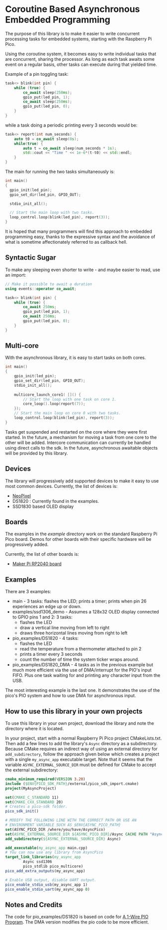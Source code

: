 # Coroutine Based Asynchronous Embedded Programming

The purpose of this library is to make it easier to write concurrent
processing tasks for embedded systems, starting with the 
Raspberry Pi Pico.

Using the coroutine system, it becomes easy to write individual tasks
that are concurrent, sharing the processor. As long as each task 
awaits some event on a regular basis, other tasks can execute during
that yielded time.

Example of a pin toggling task:
```cpp
task<> blink(int pin) {
    while (true) {
        co_await sleep(250ms);
        gpio_put(led_pin, 1);
        co_await sleep(250ms);
        gpio_put(led_pin, 0);	
    }
}
```
while a task doing a periodic printing every 3 seconds would be:
```cpp
task<> report(int num_seconds) {
    auto t0 = co_await sleep(0s);
    while(true) {
        auto t = co_await sleep(num_seconds * 1s);
        std::cout << "Time " << 1e-6*(t-t0) << std::endl;
    }
}
```

The main for running the two tasks simultaneously is:
```cpp
int main()
{
  gpio_init(led_pin);
  gpio_set_dir(led_pin, GPIO_OUT);

  stdio_init_all();

  // Start the main loop with two tasks.
  loop_control.loop(blink(led_pin), report(3));
}
```

It is hoped that many programmers will find this approach
to embedded programming easy, thanks to the expressive syntax
and the avoidance of what is sometime affectionately referred to
as callback hell.

## Syntactic Sugar

To make any sleeping even shorter to write - and maybe easier to read, use
an import:

```cpp
// Make it possible to await a duration
using events::operator co_await;

task<> blink(int pin) {
    while (true) {
        co_await 250ms;
        gpio_put(led_pin, 1);
        co_await 250ms;
        gpio_put(led_pin, 0);	
    }
}
```

## Multi-core

With the asynchronous library, it is easy to start tasks on both cores.
```cpp
int main()
{
	gpio_init(led_pin);
	gpio_set_dir(led_pin, GPIO_OUT);
	stdio_init_all();
  
  	multicore_launch_core1( []() {
		// Start the loop with one task on core 1.
		core_loop().loop(report(7));
	});
	// Start the main loop on core 0 with two tasks.
	loop_control.loop(blink(led_pin), report(3));
}
```
Tasks get suspended and restarted on the core where they were first started.
In the future, a mechanism for moving a task from one core to the other will be added.
Intercore communication can currently be handled using direct calls to the sdk.
In the future, asynchronous awaitable objects will be provided by this library.

## Devices
The library will progressively add supported devices to make it easy
to use most common devices. 
Currently, the list of devices is:
 - [NeoPixel](Async/devices/neopixel/NeoPixel.md)
 - DS1820 : Currently found in the examples.
 - SSD1830 based OLED display
## Boards
The examples in the *example* directory work on the standard
Raspberry Pi Pico board. Demos for other boards with their specific 
hardware will be progressively added.

Currently, the list of other boards is:
 - [Maker Pi RP2040 board](other_boards/maker_pi_rp2040/MakerPiRP2040.md)
## Examples

There are 3 examples:
- main - 3 tasks: flashes the LED; prints a timer; prints when pin 26 experiences
an edge up or down.
- examples/ssd1306_demo - Assumes a 128x32 OLED display connected to GPIO pins 1 and 2: 3 tasks:
    - flashes the LED
    - draw a vertical line moving from left to right
    - draws three horizontal lines moving from right to left
- pio_examples/DS1820 - 4 tasks:
    - flashes the LED
    - read the temperature from a thermometer attached to pin 2
    - prints a timer every 3 seconds
    - count the number of time the system ticker wraps around.
- pio_examples/DS1820_DMA - 4 tasks as in the previous example but much
more efficient via the use of DMA/interrupt for the PIO's input FIFO. Plus one task
waiting for and printing any character input from the USB.

The most interesting example is the last one. It demonstrates
the use of the pico's PIO system and how to use DMA for asynchronous input.

## How to use this library in your own projects

To use this library in your own project, download the library and note the
directory where it is located. 

In your project, start with a normal Raspberry Pi Pico project CMakeLists.txt. 
Then add a few lines to add the library's `Async` directory as a subdirectory.
Because CMake requires an indirect way of using an external directory for
`add_subdirectory`, follow the approach given below which creates
a project with a single `my_async_app` executable target. Note that it seems that the
variable `ASYNC_EXTERNAL_SOURCE_DIR` must be defined for CMake to
accept the external subdirectory:
```cmake
cmake_minimum_required(VERSION 3.20)
include ($ENV{PICO_SDK_PATH}/external/pico_sdk_import.cmake)
project(MyAsyncProject)

set(CMAKE_C_STANDARD 11)
set(CMAKE_CXX_STANDARD 20)
# Creates a pico-sdk folder.
pico_sdk_init()

# MODIFY THE FOLLOWING LINE WITH THE CORRECT PATH OR USE AN
# ENVIRONMENT VARIABLE SUCH AS $ENV{ASYNC_PICO_PATH}
set(ASYNC_PICO_DIR /where/you/have/AsyncPico)
set(ASYNC_EXTERNAL_SOURCE_DIR ${ASYNC_PICO_DIR}/Async CACHE PATH "Async")
add_subdirectory(${ASYNC_EXTERNAL_SOURCE_DIR} Async)

add_executable(my_async_app main.cpp)
# You can now use any library from AsyncPico
target_link_libraries(my_async_app
        Async ssd1306
        pico_stdlib pico_multicore)
pico_add_extra_outputs(my_async_app)

# Enable USB output, disable UART output.
pico_enable_stdio_usb(my_async_app 1)
pico_enable_stdio_uart(my_async_app 0)
```
## Notes and Credits
The code for pio_examples/DS1820 is based on code for
[A 1-Wire PIO Program](https://www.i-programmer.info/programming/hardware/14527-the-pico-in-c-a-1-wire-pio-program.html).
The DMA version modifies the pio code to be more efficient.
